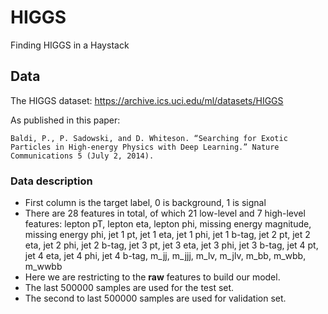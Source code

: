 # HIGGS
Finding HIGGS in a Haystack


## Data

The HIGGS dataset: https://archive.ics.uci.edu/ml/datasets/HIGGS 

As published in this paper: 
```
Baldi, P., P. Sadowski, and D. Whiteson. “Searching for Exotic Particles in High-energy Physics with Deep Learning.” Nature Communications 5 (July 2, 2014).
```


### Data description
- First column is the target label, 0 is background, 1 is signal
- There are 28 features in total, of which 21 low-level and 7 high-level features: lepton pT, lepton eta, lepton phi, missing energy magnitude, missing energy phi, jet 1 pt, jet 1 eta, jet 1 phi, jet 1 b-tag, jet 2 pt, jet 2 eta, jet 2 phi, jet 2 b-tag, jet 3 pt, jet 3 eta, jet 3 phi, jet 3 b-tag, jet 4 pt, jet 4 eta, jet 4 phi, jet 4 b-tag, m_jj, m_jjj, m_lv, m_jlv, m_bb, m_wbb, m_wwbb
- Here we are restricting to the **raw** features to build our model.
- The last 500000 samples are used for the test set.
- The second to last 500000 samples are used for validation set.